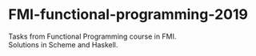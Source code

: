 # FMI-functional-programming-2019
Tasks from Functional Programming course in FMI.   
Solutions in Scheme and Haskell.
